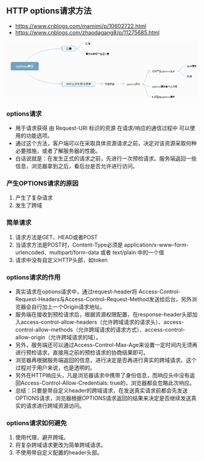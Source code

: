 ## HTTP options请求方法
- https://www.cnblogs.com/mamimi/p/10602722.html
- https://www.cnblogs.com/zhaodagang8/p/11275685.html

![avatar](./img/options.png)

### options请求
- 用于请求获得 由 Request-URI 标识的资源 在请求/响应的通信过程中 可以使用的功能选项。
- 通过这个方法，客户端可以在采取具体资源请求之前，决定对该资源采取何种必要措施，或者了解服务器的性能。
- 白话说就是：在发生正式的请求之前，先进行一次预检请求。服务端返回一些信息，浏览器拿到之后，看后台是否允许进行访问。

### 产生OPTIONS请求的原因
1. 产生了复杂请求
2. 发生了跨域

### 简单请求
1. 请求方法是GET、HEAD或者POST
2. 当请求方法是POST时，Content-Type必须是 application/x-www-form-urlencoded、multipart/form-data 或者 text/plain 中的一个值
3. 请求中没有自定义HTTP头部，如token

### options请求的作用
- 真实请求在options请求中，通过request-header将 Access-Control-Request-Headers与Access-Control-Request-Method发送给后台，另外浏览器会自行加上一个Origin请求地址。
- 服务端在接收到预检请求后，根据资源权限配置，在response-header头部加入access-control-allow-headers（允许跨域请求的请求头）、access-control-allow-methods（允许跨域请求的请求方式）、access-control-allow-origin（允许跨域请求的域）。
- 另外，服务端还可以通过Access-Control-Max-Age来设置一定时间内无须再进行预检请求，直接用之前的预检请求的协商结果即可。
- 浏览器再根据服务端返回的信息，进行决定是否再进行真实的跨域请求。这个过程对于用户来说，也是透明的。
- 另外在HTTP响应头，凡是浏览器请求中携带了身份信息，而响应头中没有返回Access-Control-Allow-Credentials: true的，浏览器都会忽略此次响应。
- 总结：只要是带自定义header的跨域请求，在发送真实请求前都会先发送OPTIONS请求，浏览器根据OPTIONS请求返回的结果来决定是否继续发送真实的请求进行跨域资源访问。

### options请求如何避免
1. 使用代理，避开跨域。
2. 将复杂跨域请求更改为简单跨域请求。
3. 不使用带自定义配置的header头部。